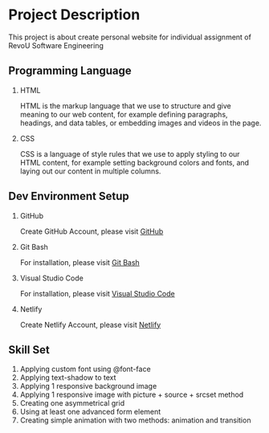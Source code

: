 # Project Description
This project is about create personal website for individual assignment of RevoU Software Engineering

## Programming Language
1. HTML

    HTML is the markup language that we use to structure and give meaning to our web content, for example defining paragraphs, headings, and data tables, or embedding images and videos in the page.

2. CSS

    CSS is a language of style rules that we use to apply styling to our HTML content, for example setting background colors and fonts, and laying out our content in multiple columns.


## Dev Environment Setup
1. GitHub

    Create GitHub Account, please visit [GitHub](https://github.com/)

2. Git Bash

    For installation, please visit [Git Bash](https://git-scm.com/downloads)

3. Visual Studio Code

    For installation, please visit [Visual Studio Code](https://code.visualstudio.com/)

4. Netlify

   Create Netlify Account, please visit [Netlify](https://www.netlify.com/)

## Skill Set
1. Applying custom font using @font-face
2. Applying text-shadow to text
3. Applying 1 responsive background image
4. Applying 1 responsive image with picture + source + srcset method
5. Creating one asymmetrical grid
6. Using at least one advanced form element
7. Creating simple animation with two methods: animation and transition 